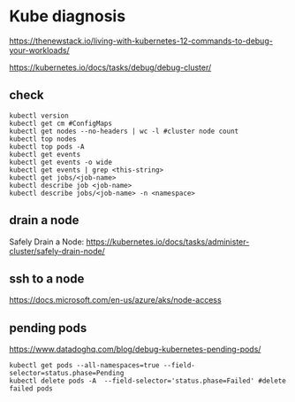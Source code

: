 # Kube diagnosis
https://thenewstack.io/living-with-kubernetes-12-commands-to-debug-your-workloads/

https://kubernetes.io/docs/tasks/debug/debug-cluster/

## check
```
kubectl version
kubectl get cm #ConfigMaps
kubectl get nodes --no-headers | wc -l #cluster node count
kubectl top nodes
kubectl top pods -A
kubectl get events
kubectl get events -o wide
kubectl get events | grep <this-string>
kubectl get jobs/<job-name>
kubectl describe job <job-name>
kubectl describe jobs/<job-name> -n <namespace>
```

## drain a node
Safely Drain a Node: 
https://kubernetes.io/docs/tasks/administer-cluster/safely-drain-node/

## ssh to a node
https://docs.microsoft.com/en-us/azure/aks/node-access

## pending pods
https://www.datadoghq.com/blog/debug-kubernetes-pending-pods/
```
kubectl get pods --all-namespaces=true --field-selector=status.phase=Pending
kubectl delete pods -A  --field-selector='status.phase=Failed' #delete failed pods
```

